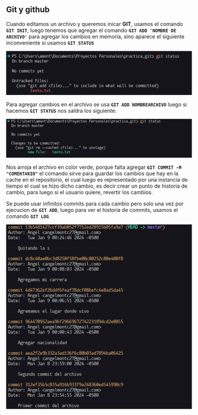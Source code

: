 ## Git y github

Cuando editamos un archivo y queremos inicar **GIT**, usamos el comando **`GIT INIT`**, luego tenemos que agregar el comando **`GIT ADD 'NOMBRE DE ARCHIVO'`** para agregar los cambios en memoria, sino aparece el siguiente inconveniente si usamos **`GIT STATUS`**

![Add](image.png)

Para agregar cambios en el archivo se usa **`GIT ADD NOMBREARCHIVO`** luego si hacemos **`GIT STATUS`** nos saldra los siguiente:

![Status](image-1.png)

Nos arroja el archivo en color verde, porque falta agregar **`GIT COMMIT -M "COMENTARIO"`** el comando sirve para guardar los cambios que hay en la cache en el repositorio, el cual luego es representado por una instancia de tiempo el cual se hizo dicho cambio, es decir crear un punto de historia de cambio, para luego si el usuario quiere, revertir los cambios.

Se puede usar infinitos commits para cada cambio pero solo una vez por ejecucion de **`GIT ADD`**, luego para ver el historia de commits, usamos el comando **`GIT LOG`**

![Alt text](image-2.png)